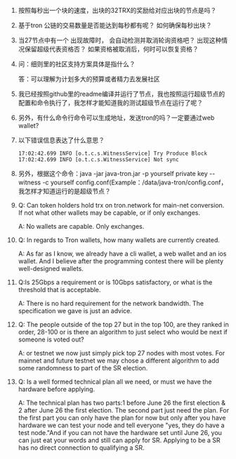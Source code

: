 1. 按照每秒出一个块的速度，出块的32TRX的奖励给对应出块的节点是吗？

2. 基于tron 公链的交易数量是否能达到每秒都有呢？ 如何确保每秒出块？
   
3. 当27节点中有一个 出现故障时， 会自动检测并取消轮询资格吧？  出现这种情况保留超级代表资格否？ 如果资格被取消后，何时可以恢复资格？

4. 问：细则里的社区支持方案具体是指什么？

   答：可以理解为计划多大的预算或者精力去发展社区
   
5. 我已经按照github里的readme编译并运行了节点，我也按照运行超级节点的配置和命令执行了，我怎样才能知道我的测试超级节点在运行了呢？

6. 另外，有什么命令行命令可以生成地址，发送tron的吗？一定要通过web wallet?

7. 以下错误信息表达了什么意思？

       17:02:42.699 INFO [o.t.c.s.WitnessService] Try Produce Block
       17:02:42.699 INFO [o.t.c.s.WitnessService] Not sync

8. 另外，根据这个命令：java -jar java-tron.jar -p yourself private key --witness -c yourself config.conf(Example：/data/java-tron/config.conf，我怎样才知道运行的是超级节点？

9. Q: Can token holders hold trx on tron.network for main-net conversion. If not what other wallets may be capable, or if only exchanges.

    A: No wallets are capable. Only exchanges.

10. Q: In regards to Tron wallets, how many wallets are currently created.

    A: As far as I know, we already have a cli wallet, a web wallet and an ios wallet. And I believe after the programming contest there will be plenty well-designed wallets.

11. Q:Is 25Gbps a requirement or is 10Gbps satisfactory, or what is the threshold that is acceptable.

    A: There is no hard requirement for the network bandwidth. The specification we gave is just an advice.

12. Q: The people outside of the top 27 but in the top 100, are they ranked in order, 28-100 or is there an algorithm to just select who would be next if someone is voted out?

    A: or testnet we now just simply pick top 27 nodes with most votes. For mainnet and future testnet we may chose a different algorithm to add some randomness to part of the SR election.
    
13. Q: Is a well formed technical plan all we need, or must we have the hardware before applying.

    A: The technical plan has two parts:1 before June 26 the first election & 2 after June 26 the first election. The second part just need the plan. For the first part you can only have the plan for now but only after you have hardware we can test your node and tell everyone "yes, they do have a test node."And if you can not have the hardware set until June 26, you can just eat your words and still can apply for SR. Applying to be a SR has no direct connection to qualifying a SR.
